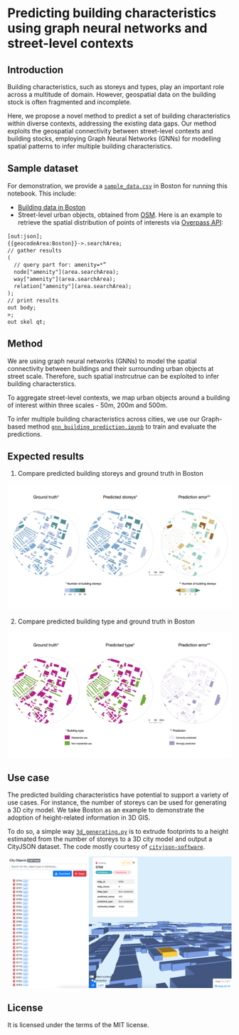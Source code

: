 # Predicting building characteristics using graph neural networks and street-level contexts

## Introduction

Building characteristics, such as storeys and types, play an important role across a multitude of domain. However, geospatial data on the building stock is often fragmented and incomplete.

Here, we propose a novel method to predict a set of building characteristics within diverse contexts, addressing the existing data gaps. Our method exploits the geospatial connectivity between street-level contexts and building stocks, employing Graph Neural Networks (GNNs) for modelling spatial patterns to infer multiple building characteristics.

<!-- ## Data

Two types of data are considered for designing our method:

- Building data from open government datasets
- Street-level contexts from [OpenStreetMap](https://www.openstreetmap.org/), using [Overpass](https://overpass-turbo.eu/) -->


## Sample dataset

For demonstration, we provide a [`sample_data.csv`](https://github.com/binyulei/gnn-building-characteristics-prediction/blob/c5e0c18e87b2c2309e64b97f8818d4af372b138a/sample_data/sample_data.csv) in Boston for running this notebook. This include:

- [Building data in Boston](https://data.boston.gov/dataset/boston-buildings-inventory)
- Street-level urban objects, obtained from [OSM](https://www.openstreetmap.org/#map=12/42.3125/-70.9979). Here is an example to retrieve the spatial distribution of points of interests via [Overpass API](https://overpass-turbo.eu/):


```shell
[out:json];
{{geocodeArea:Boston}}->.searchArea;
// gather results
(
  // query part for: amenity=*”
  node["amenity"](area.searchArea);
  way["amenity"](area.searchArea);
  relation["amenity"](area.searchArea);
);
// print results
out body;
>;
out skel qt;
```

## Method

We are using graph neural networks (GNNs) to model the spatial connectivity between buildings and their surrounding urban objects at street scale. Therefore, such spatial instrcutrue can be exploited to infer building characterstics.

To aggregate street-level contexts, we map urban objects around a building of interest within three scales - 50m, 200m and 500m.

To infer multiple building characteristics across cities, we use our Graph-based method [`gnn_building_prediction.ipynb`](https://github.com/binyulei/gnn-building-characteristics-prediction/blob/0897d90d57b3fbd05bef5e96154208a94bda5ec9/gnn_building_prediction.ipynb) to train and evaluate the predictions.


## Expected results

1. Compare predicted building storeys and ground truth in Boston
<div align=center>
<img src="outputs/boston_predicted_storey.jpg">
</div>

2. Compare predicted building type and ground truth in Boston
<div align=center>
<img src="outputs/boston_predicted_type.jpg">
</div>

## Use case
The predicted building characteristics have potential to support a variety of use cases. For instance, the number of storeys can be used for generating a 3D city model. We take Boston as an example to demonstrate the adoption of height-related information in 3D GIS.

To do so, a simple way [`3d_generating.py`](https://github.com/binyulei/gnn-building-characteristics-prediction/blob/89febee0251f787eea2555ff335ac6acef1a197f/3d_generating.py) is to extrude footprints to a height estimated from the number of storeys to a 3D city model and output a CityJSON dataset. The code mostly courtesy of [`cityjson-software`](https://github.com/tudelft3d/cityjson-software/blob/master/extruder/extruder.py).

<div align=center>
<img src="outputs/boston_3d.png">
</div>

## License

It is licensed under the terms of the MIT license.

